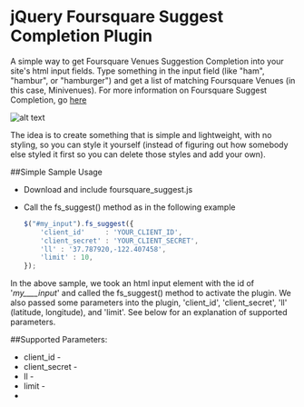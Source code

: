 # jQuery Foursquare Suggest Completion Plugin

A simple way to get Foursquare Venues Suggestion Completion into your site's html input fields. Type something in the input field (like "ham", "hambur", or "hamburger") and get a list of matching Foursquare Venues (in this case, Minivenues). For more information on Foursquare Suggest Completion, go [here](https://developer.foursquare.com/docs/venues/suggestcompletion "Foursquare Suggest Completion")

![alt text](http://www.flickr.com/photos/kurtyboy/7225529098/ "Hamburger Search")


The idea is to create something that is simple and lightweight, with no styling, so you can style it yourself (instead of figuring out how somebody else styled it first so you can delete those styles and add your own).


##Simple Sample Usage

* Download and include foursquare_suggest.js

* Call the fs_suggest() method as in the following example

	```javascript
	$("#my_input").fs_suggest({
		'client_id'		: 'YOUR_CLIENT_ID',
		'client_secret'	: 'YOUR_CLIENT_SECRET',
		'll' : '37.787920,-122.407458', 
		'limit' : 10, 
	});
	```
In the above sample, we took an html input element with the id of '_my____input_' and called the fs_suggest() method to activate the plugin. We also passed some parameters into the plugin, 'client_id', 'client_secret', 'll' (latitude, longitude), and 'limit'. See below for an explanation of supported parameters.

##Supported Parameters:

* client_id -
* client_secret -
* ll - 
* limit -
*